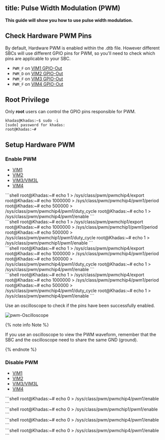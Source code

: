 title: Pulse Width Modulation (PWM)
---

**This guide will show you how to use pulse width modulation.**

## Check Hardware PWM Pins

By default, Hardware PWM is enabled within the .dtb file. However different SBCs will use different GPIO pins for PWM, so you'll need to check which pins are applicable to your SBC.

* `PWM_F` on [VIM1 GPIO-Out](Hardware#VIM1-Hardware-Info)
* `PWM_D` on [VIM2 GPIO-Out](Hardware#VIM2-Hardware-Info)
* `PWM_F` on [VIM3 GPIO-Out](Hardware#VIM3-Hardware-Info)
* `PWM_F` on [VIM4 GPIO-Out](Hardware#VIM4-Hardware-Info)

## Root Privilege

Only **root** users can control the GPIO pins responsible for PWM.

```shell
khadas@Khadas:~$ sudo -i
[sudo] password for khadas:
root@Khadas:~#
```

## Setup Hardware PWM

### Enable PWM

<ul class="nav nav-tabs" id="myTab" role="tablist">
  <li class="nav-item" role="presentation">
    <a class="nav-link active" id="home-tab" data-toggle="tab" href="#vim1-enable" role="tab" aria-controls="vim1" aria-selected="true">VIM1</a>
  </li>
  <li class="nav-item" role="presentation">
    <a class="nav-link" id="profile-tab" data-toggle="tab" href="#vim2-enable" role="tab" aria-controls="vim2" aria-selected="false">VIM2</a>
  </li>
  <li class="nav-item" role="presentation">
    <a class="nav-link" id="contact-tab" data-toggle="tab" href="#vim3-enable" role="tab" aria-controls="vim3" aria-selected="false">VIM3/VIM3L</a>
  </li>
  <li class="nav-item" role="presentation">
    <a class="nav-link" id="contact-tab" data-toggle="tab" href="#vim4-enable" role="tab" aria-controls="vim4" aria-selected="false">VIM4</a>
  </li>
</ul>
<div class="tab-content" id="myTabContent">
  <div class="tab-pane fade show active" id="vim1-enable" role="tabpanel" aria-labelledby="vim1-tab">
  	```shell
	root@Khadas:~# echo 1 > /sys/class/pwm/pwmchip4/export
	root@Khadas:~# echo 1000000 > /sys/class/pwm/pwmchip4/pwm1/period
	root@Khadas:~# echo 500000 > /sys/class/pwm/pwmchip4/pwm1/duty_cycle
	root@Khadas:~# echo 1 > /sys/class/pwm/pwmchip4/pwm1/enable
	```
  </div>
  <div class="tab-pane fade" id="vim2-enable" role="tabpanel" aria-labelledby="vim2-tab">
  	```shell
	root@Khadas:~# echo 1 > /sys/class/pwm/pwmchip1/export
	root@Khadas:~# echo 1000000 > /sys/class/pwm/pwmchip1/pwm1/period
	root@Khadas:~# echo 500000 > /sys/class/pwm/pwmchip1/pwm1/duty_cycle
	root@Khadas:~# echo 1 > /sys/class/pwm/pwmchip1/pwm1/enable
	```
  </div>
  <div class="tab-pane fade" id="vim3-enable" role="tabpanel" aria-labelledby="vim3-tab">
  	```shell
	root@Khadas:~# echo 1 > /sys/class/pwm/pwmchip4/export
	root@Khadas:~# echo 1000000 > /sys/class/pwm/pwmchip4/pwm1/period
	root@Khadas:~# echo 500000 > /sys/class/pwm/pwmchip4/pwm1/duty_cycle
	root@Khadas:~# echo 1 > /sys/class/pwm/pwmchip4/pwm1/enable
	```
  </div>
  <div class="tab-pane fade" id="vim4-enable" role="tabpanel" aria-labelledby="vim4-tab">
	```shell
	root@Khadas:~# echo 1 > /sys/class/pwm/pwmchip4/export
	root@Khadas:~# echo 1000000 > /sys/class/pwm/pwmchip4/pwm1/period
	root@Khadas:~# echo 500000 > /sys/class/pwm/pwmchip4/pwm1/duty_cycle
	root@Khadas:~# echo 1 > /sys/class/pwm/pwmchip4/pwm1/enable
	```
  </div>
</div>

Use an oscilloscope to check if the pins have been successfully enabled.

![pwm-Oscilloscope](/linux/images/vim1/pwm-Oscilloscope.jpg)

{% note info Note %}

If you use an oscilloscope to view the PWM waveform, remember that the SBC and the oscilloscope need to share the same GND (ground).

{% endnote %}

### Disable PWM

<ul class="nav nav-tabs" id="myTab" role="tablist">
  <li class="nav-item" role="presentation">
    <a class="nav-link active" id="home-tab" data-toggle="tab" href="#vim1-disable" role="tab" aria-controls="vim1" aria-selected="true">VIM1</a>
  </li>
  <li class="nav-item" role="presentation">
    <a class="nav-link" id="profile-tab" data-toggle="tab" href="#vim2-disable" role="tab" aria-controls="vim2" aria-selected="false">VIM2</a>
  </li>
  <li class="nav-item" role="presentation">
    <a class="nav-link" id="contact-tab" data-toggle="tab" href="#vim3-disable" role="tab" aria-controls="vim3" aria-selected="false">VIM3/VIM3L</a>
  </li>
  <li class="nav-item" role="presentation">
    <a class="nav-link" id="contact-tab" data-toggle="tab" href="#vim4-disable" role="tab" aria-controls="vim4" aria-selected="false">VIM4</a>
  </li>
</ul>
<div class="tab-content" id="myTabContent">
  <div class="tab-pane fade show active" id="vim1-disable" role="tabpanel" aria-labelledby="vim1-tab">
  ```shell
  root@Khadas:~# echo 0 > /sys/class/pwm/pwmchip4/pwm1/enable
  ```
  </div>
  <div class="tab-pane fade" id="vim2-disable" role="tabpanel" aria-labelledby="vim2-tab">
  ```shell
  root@Khadas:~# echo 0 > /sys/class/pwm/pwmchip1/pwm1/enable
  ```
  </div>
  <div class="tab-pane fade" id="vim3-disable" role="tabpanel" aria-labelledby="vim3-tab">
  ```shell
  root@Khadas:~# echo 0 > /sys/class/pwm/pwmchip4/pwm1/enable
  ```
  </div>
  <div class="tab-pane fade" id="vim4-disable" role="tabpanel" aria-labelledby="vim4-tab">
  ```shell
  root@Khadas:~# echo 0 > /sys/class/pwm/pwmchip4/pwm1/enable
  ```
  </div>
</div>


